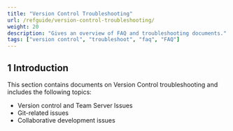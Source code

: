 ```yaml
---
title: "Version Control Troubleshooting"
url: /refguide/version-control-troubleshooting/
weight: 20
description: "Gives an overview of FAQ and troubleshooting documents."
tags: ["version control", "troubleshoot", "faq", "FAQ"]
---
```


## 1 Introduction

This section contains documents on Version Control troubleshooting and includes the following topics:

* Version control and Team Server Issues
* Git-related issues
* Collaborative development issues
